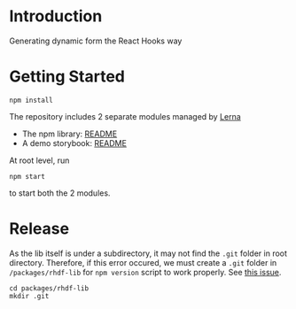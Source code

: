 # Introduction

Generating dynamic form the React Hooks way

# Getting Started

```shell
npm install
```

The repository includes 2 separate modules managed by [Lerna](https://lernajs.io/)

- The npm library: [README](/packages/rhdf-lib/README.md)
- A demo storybook: [README](/packages/rhdf-demo/README.md)

At root level, run

```shell
npm start
```

to start both the 2 modules.

# Release

As the lib itself is under a subdirectory, it may not find the `.git` folder in root directory. Therefore, if this error occured, we must create a `.git` folder in `/packages/rhdf-lib` for `npm version` script to work properly. See [this issue](https://github.com/npm/npm/issues/9111).

```shell
cd packages/rhdf-lib
mkdir .git
```
